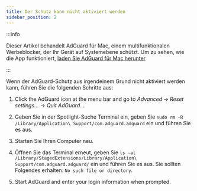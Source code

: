 ```yaml
---
title: Der Schutz kann nicht aktiviert werden
sidebar_position: 2
---
```


:::info

Dieser Artikel behandelt AdGuard für Mac, einem multifunktionalen Werbeblocker, der Ihr Gerät auf Systemebene schützt. Um zu sehen, wie die App funktioniert, [laden Sie AdGuard für Mac herunter](https://agrd.io/download-kb-adblock)

:::

Wenn der AdGuard-Schutz aus irgendeinem Grund nicht aktiviert werden kann, führen Sie die folgenden Schritte aus:

1. Click the AdGuard icon at the menu bar and go to *Advanced* → *Reset settings...* → *Quit AdGuard...*

2. Geben Sie in der Spotlight-Suche Terminal ein, geben Sie `sudo rm -R /Library/Application\ Support/com.adguard.adguard` ein und führen Sie es aus.

3. Starten Sie Ihren Computer neu.

4. Öffnen Sie das Terminal erneut, geben Sie `ls -al /Library/StagedExtensions/Library/Application\ Support/com.adguard.adguard/` ein und führen Sie es aus. Sie sollten Folgendes erhalten: `No such file or directory`.

5. Start AdGuard and enter your login information when prompted.
